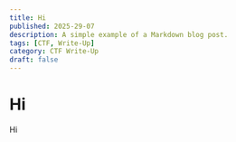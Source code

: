 ```yaml
---
title: Hi
published: 2025-29-07
description: A simple example of a Markdown blog post.
tags: [CTF, Write-Up]
category: CTF Write-Up
draft: false
---
```


# Hi

Hi